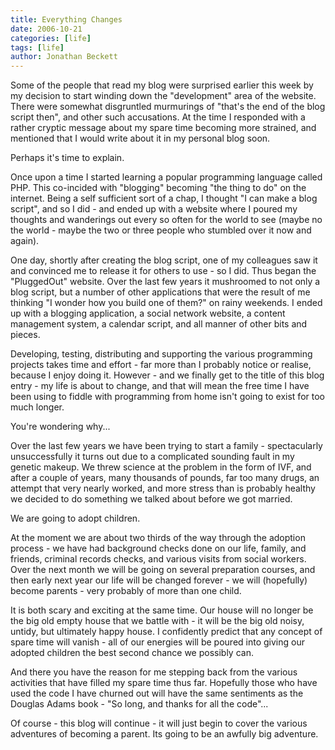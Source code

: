 ```yaml
---
title: Everything Changes
date: 2006-10-21
categories: [life]
tags: [life]
author: Jonathan Beckett
---
```


Some of the people that read my blog were surprised earlier this week by my decision to start winding down the "development" area of the website. There were somewhat disgruntled murmurings of "that's the end of the blog script then", and other such accusations. At the time I responded with a rather cryptic message about my spare time becoming more strained, and mentioned that I would write about it in my personal blog soon.

Perhaps it's time to explain.

Once upon a time I started learning a popular programming language called PHP. This co-incided with "blogging" becoming "the thing to do" on the internet. Being a self sufficient sort of a chap, I thought "I can make a blog script", and so I did - and ended up with a website where I poured my thoughts and wanderings out every so often for the world to see (maybe no the world - maybe the two or three people who stumbled over it now and again).

One day, shortly after creating the blog script, one of my colleagues saw it and convinced me to release it for others to use - so I did. Thus began the "PluggedOut" website. Over the last few years it mushroomed to not only a blog script, but a number of other applications that were the result of me thinking "I wonder how you build one of them?" on rainy weekends. I ended up with a blogging application, a social network website, a content management system, a calendar script, and all manner of other bits and pieces.

Developing, testing, distributing and supporting the various programming projects takes time and effort - far more than I probably notice or realise, because I enjoy doing it. However - and we finally get to the title of this blog entry - my life is about to change, and that will mean the free time I have been using to fiddle with programming from home isn't going to exist for too much longer.

You're wondering why...

Over the last few years we have been trying to start a family - spectacularly unsuccessfully it turns out due to a complicated sounding fault in my genetic makeup. We threw science at the problem in the form of IVF, and after a couple of years, many thousands of pounds, far too many drugs, an attempt that very nearly worked, and more stress than is probably healthy we decided to do something we talked about before we got married.

We are going to adopt children.

At the moment we are about two thirds of the way through the adoption process - we have had background checks done on our life, family, and friends, criminal records checks, and various visits from social workers. Over the next month we will be going on several preparation courses, and then early next year our life will be changed forever - we will (hopefully) become parents - very probably of more than one child.

It is both scary and exciting at the same time. Our house will no longer be the big old empty house that we battle with - it will be the big old noisy, untidy, but ultimately happy house. I confidently predict that any concept of spare time will vanish - all of our energies will be poured into giving our adopted children the best second chance we possibly can.

And there you have the reason for me stepping back from the various activities that have filled my spare time thus far. Hopefully those who have used the code I have churned out will have the same sentiments as the Douglas Adams book - "So long, and thanks for all the code"...

Of course - this blog will continue - it will just begin to cover the various adventures of becoming a parent. Its going to be an awfully big adventure.